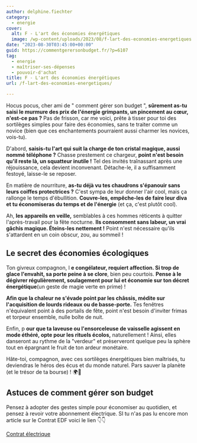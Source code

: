 ```yaml
---
author: delphine.fiechter
category:
  - energie
cover:
  alt: F - L'art des économies énergétiques
  image: /wp-content/uploads/2023/08/f-lart-des-economies-energetiques.png
date: "2023-08-30T03:45:00+00:00"
guid: https://commentgerersonbudget.fr/?p=6107
tag:
  - energie
  - maîtriser-ses-dépenses
  - pouvoir-d'achat
title: F - L'art des économies énergétiques
url: /f-lart-des-economies-energetiques/

---
```

Hocus pocus, cher ami de " comment gérer son budget ", **sûrement as-tu saisi le murmure des prix de l'énergie grimpants, un pincement au cœur, n'est-ce pas ?** Pas de frisson, car me voici, prête à tisser pour toi des sortilèges simples pour faire des économies, sans te traiter comme un novice (bien que ces enchantements pourraient aussi charmer les novices, vois-tu).

D'abord, **saisis-tu l'art qui suit la charge de ton cristal magique, aussi nommé téléphone ?** Chasse prestement ce chargeur, **point n'est besoin qu'il reste là, un squatteur inutile !** Tel des invités traînassant après une réjouissance, cela devient inconvenant. Détache-le, il a suffisamment festoyé, laisse-le se reposer.

En matière de nourriture, **as-tu déjà vu tes chaudrons s'épanouir sans leurs coiffes protectrices ?** C'est sympa de leur donner l'air cool, mais ça rallonge le temps d'ébullition. **Couvre-les, empêche-les de faire leur diva et tu économiseras du temps et de l'énergie** (et ça, c'est plutôt cool).

Ah, **les appareils en veille,** semblables à ces hommes réticents à quitter l'après-travail pour la fête nocturne. **Ils consomment sans labeur, un vrai gâchis magique. Éteins-les nettement !** Point n'est nécessaire qu'ils s'attardent en un coin obscur, zou, au sommeil !

## Le secret des économies écologiques

Ton givreux compagnon, l **e congélateur, requiert affection. Si trop de glace l'envahit, sa porte peine à se clore**, bien peu courtois. **Pense à le dégivrer régulièrement, soulagement pour lui et économie sur ton décret énergétique**(un geste de magie verte en prime) !

**Afin que la chaleur ne s'évade point par les châssis, médite sur l'acquisition de lourds rideaux ou de basse-porte.** Tes fenêtres n'équivalent point à des portails de fête, point n'est besoin d'inviter frimas et torpeur ensemble, nulle boîte de nuit.

Enfin, p **our que ta laveuse ou l'ensorceleuse de vaisselle agissent en mode éthéré, opte pour les rituels écolos,** naturellement ! Ainsi, elles danseront au rythme de la "verdeur" et préserveront quelque peu la sphère tout en épargnant le fruit de ton ardeur monétaire.

Hâte-toi, compagnon, avec ces sortilèges énergétiques bien maîtrisés, tu deviendras le héros des écus et du monde naturel. Pars sauver la planète (et le trésor de ta bourse) ! 🌍💸

## Astuces de comment gérer son budget

Pensez à adopter des gestes simple pour économiser au quotidien, et pensez à revoir votre abonnement électrique. SI tu n'as pas lu encore mon article sur le Contrat EDF voici le lien 👇👇

[Contrat électrique](https://commentgerersonbudget.fr/la-guerre-de-lelectricite-remportez-la-bataille/)
